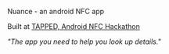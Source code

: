 Nuance - an android NFC app

Built at [TAPPED, Android NFC Hackathon](http://www.tappednfc.com/)

*"The app you need to help you look up details."*
